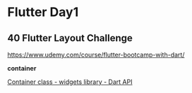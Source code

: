 # Flutter Day1
## 40 Flutter Layout Challenge
https://www.udemy.com/course/flutter-bootcamp-with-dart/

**container**

[Container class - widgets library - Dart API](https://api.flutter.dev/flutter/widgets/Container-class.html)
